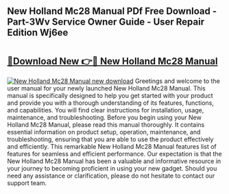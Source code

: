 ## New Holland Mc28 Manual PDf Free Download - Part-3Wv Service Owner Guide - User Repair Edition Wj6ee

# <h2><a href="http://bc90842.oget.top/?id=New+Holland+Mc28+Manual">🔗Download New 👉🔴 New Holland Mc28 Manual</a></h2>

[![New Holland Mc28 Manual new download](https://i.imgur.com/5g1atiW.png)](http://bc90842.oget.top/?id=New+Holland+Mc28+Manual)
Greetings and welcome to the user manual for your newly launched New Holland Mc28 Manual. This manual is specifically designed to help you get started with your product and provide you with a thorough understanding of its features, functions, and capabilities. You will find clear instructions for installation, usage, maintenance, and troubleshooting. Before you begin using your New Holland Mc28 Manual, please read this manual thoroughly. It contains essential information on product setup, operation, maintenance, and troubleshooting, ensuring that you are able to use the product effectively and efficiently. This remarkable New Holland Mc28 Manual features list of features for seamless and efficient performance. Our expectation is that the New Holland Mc28 Manual has been a valuable and informative resource in your journey to becoming proficient in using your new gadget. Should you need any assistance or clarification, please do not hesitate to contact our support team.
